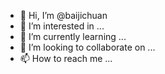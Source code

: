 - 👋 Hi, I’m @baijichuan
- 👀 I’m interested in ...
- 🌱 I’m currently learning ...
- 💞️ I’m looking to collaborate on ...
- 📫 How to reach me ...

<!---
baijichuan/baijichuan is a ✨ special ✨ repository because its `README.md` (this file) appears on your GitHub profile.
You can click the Preview link to take a look at your changes.
--->
